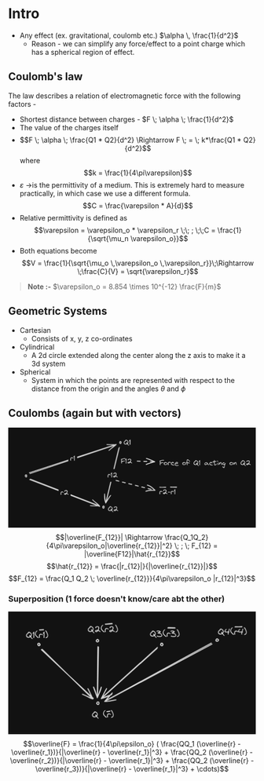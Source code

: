# Intro 
- Any effect (ex. gravitational, coulomb etc.)  $\alpha \, \frac{1}{d^2}$ 
	- Reason - we can simplify any force/effect to a point charge which has a spherical region of effect.
## Coulomb's law
The law describes a relation of electromagnetic force with the following factors - 
- Shortest distance between charges - $F \; \alpha \; \frac{1}{d^2}$
- The value of the charges itself
- $$F \; \alpha \; \frac{Q1 * Q2}{d^2} \Rightarrow F \; = \; k*\frac{Q1 * Q2}{d^2}$$ where $$k = \frac{1}{4\pi\varepsilon}$$
- $\varepsilon$ ->is the permittivity of a medium. This is extremely hard to measure practically, in which case we use a different formula. $$C = \frac{\varepsilon * A}{d}$$
- Relative permittivity is defined as $$\varepsilon = \varepsilon_o * \varepsilon_r \;\; ; \;\;C = \frac{1}{\sqrt{\mu_n \varepsilon_o}}$$
- Both equations become $$V = \frac{1}{\sqrt{\mu_o \,\varepsilon_o \,\varepsilon_r}}\;\Rightarrow \;\frac{C}{V} = \sqrt{\varepsilon_r}$$
> **Note :-**
>$\varepsilon_o = 8.854 \times 10^{-12} \frac{F}{m}$

## Geometric Systems
- Cartesian
	- Consists of x, y, z co-ordinates
- Cylindrical
	- A 2d circle extended along the center along the z axis to make it a 3d system
- Spherical
	- System in which the points are represented with respect to the distance from the origin and the angles $\theta$ and $\phi$ 
## Coulombs (again but with vectors)
![diagram](<../Assets/Coulumb's law.png>)
$$|\overline{F_{12}}| \Rightarrow \frac{Q_1Q_2}{4\pi\varepsilon_o|\overline{r_{12}}|^2} \; ; \; F_{12} = |\overline{F12}|\hat{r_{12}}$$
$$\hat{r_{12}} = \frac{|r_{12}|}{|\overline{r_{12}}|}$$
$$F_{12} = \frac{Q_1 Q_2 \; \overline{r_{12}}}{4\pi\varepsilon_o |r_{12}|^3}$$
### Superposition (1 force doesn't know/care abt the other)
![Superposition](../Assets/Superposition.png)
$$\overline{F} = \frac{1}{4\pi\epsilon_o} (
\frac{QQ_1 (\overline{r} - \overline{r_1})}{|\overline{r} - \overline{r_1}|^3} + 
\frac{QQ_2 (\overline{r} - \overline{r_2})}{|\overline{r} - \overline{r_1}|^3} + 
\frac{QQ_2 (\overline{r} - \overline{r_3})}{|\overline{r} - \overline{r_1}|^3} + \cdots)$$